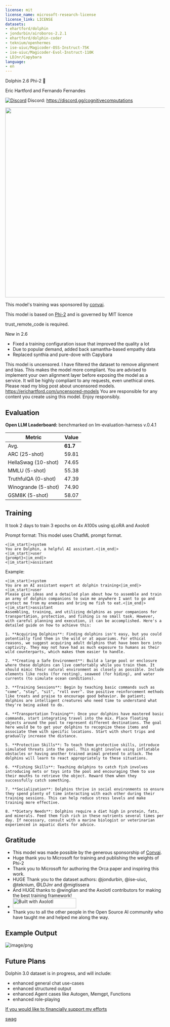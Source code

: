 ```yaml
---
license: mit
license_name: microsoft-research-license
license_link: LICENSE
datasets:
- ehartford/dolphin
- jondurbin/airoboros-2.2.1
- ehartford/dolphin-coder
- teknium/openhermes
- ise-uiuc/Magicoder-OSS-Instruct-75K
- ise-uiuc/Magicoder-Evol-Instruct-110K
- LDJnr/Capybara
language:
- en
---
```


Dolphin 2.6 Phi-2 🐬

Eric Hartford and Fernando Fernandes

[![Discord](https://img.shields.io/discord/1156064224225808488?logo=Discord&logoColor=%23ffffff&label=Discord&link=https%3A%2F%2Fdiscord.gg%2FtCMkMDDHwm)](https://discord.gg/cognitivecomputations)
Discord: https://discord.gg/cognitivecomputations

<img src="https://cdn-uploads.huggingface.co/production/uploads/63111b2d88942700629f5771/ldkN1J0WIDQwU4vutGYiD.png" width="600" />

This model's training was sponsored by [convai](https://www.convai.com/).

This model is based on [Phi-2](https://huggingface.co/microsoft/phi-2) and is governed by MIT licence

trust_remote_code is required.

New in 2.6
- Fixed a training configuration issue that improved the quality a lot
- Due to popular demand, added back samantha-based empathy data
- Replaced synthia and pure-dove with Capybara

This model is uncensored.  I have filtered the dataset to remove alignment and bias.  This makes the model more compliant.  You are advised to implement your own alignment layer before exposing the model as a service.  It will be highly compliant to any requests, even unethical ones.  Please read my blog post about uncensored models.  https://erichartford.com/uncensored-models
You are responsible for any content you create using this model.  Enjoy responsibly.

## Evaluation

**Open LLM Leaderboard:**
benchmarked on lm-evaluation-harness v.0.4.1


| Metric                | Value                     |
|-----------------------|---------------------------|
| Avg.                  | **61.7**  |
| ARC (25-shot)         | 59.81         |
| HellaSwag (10-shot)   | 74.65  |
| MMLU (5-shot)         | 55.38|
| TruthfulQA (0-shot)   | 47.39 |
| Winogrande (5-shot)   | 74.90  |
| GSM8K (5-shot)        | 58.07        |

## Training
It took 2 days to train 3 epochs on 4x A100s using qLoRA and Axolotl

Prompt format:
This model uses ChatML prompt format.
```
<|im_start|>system
You are Dolphin, a helpful AI assistant.<|im_end|>
<|im_start|>user
{prompt}<|im_end|>
<|im_start|>assistant

```

Example:
```
<|im_start|>system
You are an AI assistant expert at dolphin training<|im_end|>
<|im_start|>user
Please give ideas and a detailed plan about how to assemble and train an army of dolphin companions to swim me anywhere I want to go and protect me from my enemies and bring me fish to eat.<|im_end|>
<|im_start|>assistant
Assembling, training, and utilizing dolphins as your companions for transportation, protection, and fishing is no small task. However, with careful planning and execution, it can be accomplished. Here's a detailed guide on how to achieve this:

1. **Acquiring Dolphins**: Finding dolphins isn't easy, but you could potentially find them in the wild or at aquariums. For ethical reasons, we suggest acquiring adult dolphins that have been born into captivity. They may not have had as much exposure to humans as their wild counterparts, which makes them easier to handle.

2. **Creating a Safe Environment**: Build a large pool or enclosure where these dolphins can live comfortably while you train them. It should mimic their natural environment as closely as possible. Include elements like rocks (for resting), seaweed (for hiding), and water currents (to simulate ocean conditions).

3. **Training Sessions**: Begin by teaching basic commands such as "come", "stay", "sit", "roll over". Use positive reinforcement methods like treats and praise to encourage good behavior. Be patient; dolphins are intelligent creatures who need time to understand what they're being asked to do. 

4. **Transportation Training**: Once your dolphins have mastered basic commands, start integrating travel into the mix. Place floating objects around the pool to represent different destinations. The goal here would be to get your dolphins to recognize these items and associate them with specific locations. Start with short trips and gradually increase the distance.

5. **Protection Skills**: To teach them protective skills, introduce simulated threats into the pool. This might involve using inflatable obstacles or having another trained animal pretend to attack. The dolphins will learn to react appropriately to these situations.

6. **Fishing Skills**: Teaching dolphins to catch fish involves introducing nets or toys into the pool and encouraging them to use their mouths to retrieve the object. Reward them when they successfully catch something.

7. **Socialization**: Dolphins thrive in social environments so ensure they spend plenty of time interacting with each other during their training sessions. This can help reduce stress levels and make training more effective.

8. **Dietary Needs**: Dolphins require a diet high in protein, fats, and minerals. Feed them fish rich in these nutrients several times per day. If necessary, consult with a marine biologist or veterinarian experienced in aquatic diets for advice.

```

## Gratitude
- This model was made possible by the generous sponsorship of [Convai](https://www.convai.com/).
- Huge thank you to Microsoft for training and publishing the weights of Phi-2
- Thank you to Microsoft for authoring the Orca paper and inspiring this work.
- HUGE Thank you to the dataset authors: @jondurbin, @ise-uiuc, @teknium, @LDJnr and @migtissera
- And HUGE thanks to @winglian and the Axolotl contributors for making the best training framework!
- [<img src="https://raw.githubusercontent.com/OpenAccess-AI-Collective/axolotl/main/image/axolotl-badge-web.png" alt="Built with Axolotl" width="200" height="32"/>](https://github.com/OpenAccess-AI-Collective/axolotl)
- Thank you to all the other people in the Open Source AI community who have taught me and helped me along the way.

## Example Output

![image/png](https://cdn-uploads.huggingface.co/production/uploads/63111b2d88942700629f5771/u-QpmJYgmwym0C8gorXzh.png)

## Future Plans
Dolphin 3.0 dataset is in progress, and will include:
- enhanced general chat use-cases
- enhanced structured output
- enhanced Agent cases like Autogen, Memgpt, Functions
- enhanced role-playing

[If you would like to financially support my efforts](https://ko-fi.com/erichartford)

[swag](https://fa7113.myshopify.com/)